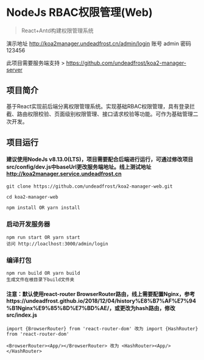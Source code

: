 # NodeJs RBAC权限管理(Web)
> React+Antd构建权限管理系统

演示地址 http://koa2manager.undeadfrost.cn/admin/login
账号 admin 密码 123456

此项目需要服务端支持 > https://github.com/undeadfrost/koa2-manager-server

## 项目简介
基于React实现前后端分离权限管理系统。实现基础RBAC权限管理，具有登录拦截、路由权限校验、页面级别权限管理、接口请求校验等功能。可作为基础管理二次开发。

## 项目运行
#### 建议使用NodeJs v8.13.0(LTS)，项目需要配合后端进行运行，可通过修改项目src/config/dev.js中baseUrl更改服务端地址。线上测试地址 http://koa2manager.service.undeadfrost.cn
```
git clone https://github.com/undeadfrost/koa2-manager-web.git

cd koa2-manager-web

npm install OR yarn install
```

### 启动开发服务器
```angular2
npm run start OR yarn start
访问 http://loaclhost:3000/admin/login
```

### 编译打包
```angular2
npm run build OR yarn build
生成文件在根目录下build文件夹
```

#### 注意：默认使用react-router BrowserRouter路由，线上需要配置Nginx，参考https://undeadfrost.github.io/2018/12/04/history%E8%B7%AF%E7%94%B1Nginx%E9%85%8D%E7%BD%AE/，或更改为hash路由，修改src/index.js
```angular2
import {BrowserRouter} from 'react-router-dom' 改为 import {HashRouter} from 'react-router-dom'

<BrowserRouter><App/></BrowserRouter> 改为 <HashRouter><App/></HashRouter>
```
